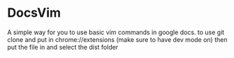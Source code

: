 # DocsVim

A simple way for you to use basic vim commands in google docs.
to use git clone and put in chrome://extensions (make sure to have dev mode on)
then put the file in and select the dist folder
